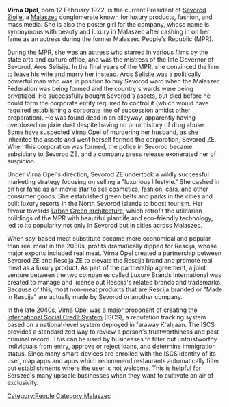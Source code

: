 **Virna Opel**, born 12 February 1922, is the current President of
[Sevorod Zloije](Zloije_(business)#Sevorod "wikilink"), a
[Malaszec](Malaszec "wikilink") conglomerate known for luxury products,
fashion, and mass media. She is also the poster girl for the company,
whose name is synonymous with beauty and luxury in Malaszec after
cashing in on her fame as an actress during the former Malaszec People's
Republic (MPR).

During the MPR, she was an actress who starred in various films by the
state arts and culture office, and was the mistress of the late Governor
of Sevorod, Aros Selisije. In the final years of the MPR, she convinced
the him to leave his wife and marry her instead. Aros Selisije was a
politically powerful man who was in position to buy Sevorod ward when
the Malaszec Federation was being formed and the country's wards were
being privatized. He successfully bought Sevorod's assets, but died
before he could form the corporate entity required to control it (which
would have required establishing a corporate line of succession amidst
other preparation). He was found dead in an alleyway, apparently having
overdosed on pixie dust despite having no prior history of drug abuse.
Some have suspected Virna Opel of murdering her husband, as she
inherited the assets and went herself formed the corporation, Sevorod
ZE. When this corporation was formed, the police in Sevorod became
subsidiary to Sevorod ZE, and a company press release exonerated her of
suspicion.

Under Virna Opel's direction, Sevorod ZE undertook a wildly successful
marketing strategy focusing on selling a "luxurious lifestyle." She
cashed in on her fame as an movie star to sell cosmetics, fashion, cars,
and other consumer goods. She established green belts and parks in the
cities and built luxury resorts in the North Sevorod Islands to boost
tourism. Her favour towards [Urban Green
architecture](Architecture_in_Malaszec#The_Urban_Green "wikilink"),
which retrofit the utilitarian buildings of the MPR with beautiful
plantlife and eco-friendly technology, led to its popularity not only in
Sevorod but in cities across Malaszec.

When soy-based meat substitute became more economical and popular than
real meat in the 2030s, profits dramatically dipped for Rescija, whose
major exports included real meat. Virna Opel created a partnership
between Sevorod ZE and Rescija ZE to elevate the Rescija brand and
promote real meat as a luxury product. As part of the partnership
agreement, a joint venture between the two companies called Luxury
Brands International was created to manage and license out Rescija's
related brands and trademarks. Because of this, most non-meat products
that are Rescija branded or "Made in Rescija" are actually made by
Sevorod or another company.

In the late 2040s, Virna Opel was a major proponent of creating the
[International Social Credit
System](International_Social_Credit_System "wikilink") (ISCS), a
reputation tracking system based on a national-level system deployed in
faraway K'ahjaan. The ISCS provides a standardized way to review a
person's trustworthiness and past criminal record. This can be used by
businesses to filter out untrustworthy individuals from entry, approve
or reject loans, and determine immigration status. Since many
smart-devices are enrolled with the ISCS identity of its user, map apps
and apps which recommend restaurants automatically filter out
establishments where the user is not welcome. This is helpful for
Serszec's many upscale businesses when they want to cultivate an air of
exclusivity.

[Category:People](Category:People "wikilink")
[Category:Malaszec](Category:Malaszec "wikilink")